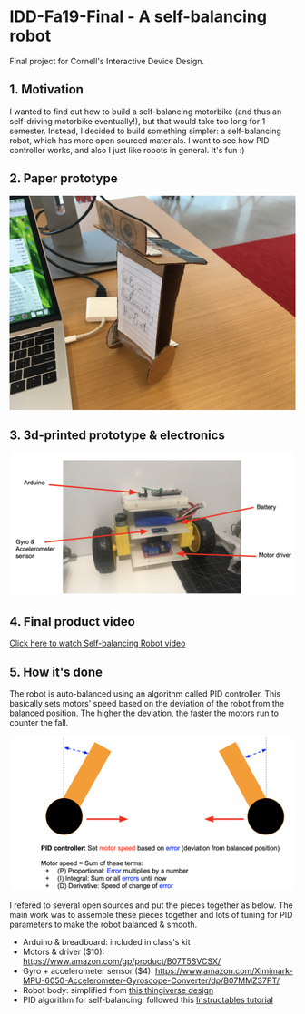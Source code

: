 # IDD-Fa19-Final - A self-balancing robot
Final project for Cornell's Interactive Device Design.

## 1. Motivation

I wanted to find out how to build a self-balancing motorbike (and thus an self-driving motorbike eventually!), but that would take too long for 1 semester. Instead, I decided to build something simpler: a self-balancing robot, which has more open sourced materials. I want to see how PID controller works, and also I just like robots in general. It's fun :)

## 2. Paper prototype

![Paper prototype](/paper_prototype.JPG)

## 3. 3d-printed prototype & electronics

![3d-printed prototype & electronics](/3d_printed_bot.png)

## 4. Final product video
[Click here to watch Self-balancing Robot video](https://youtu.be/pT9M0uZvIQ8)

## 5. How it's done
The robot is auto-balanced using an algorithm called PID controller. This basically sets motors' speed based on the deviation of the robot from the balanced position. The higher the deviation, the faster the motors run to counter the fall.

![PID controller for self-balancing](/PID_self_balance.png)

I refered to several open sources and put the pieces together as below. The main work was to assemble these pieces together and lots of tuning for PID parameters to make the robot balanced & smooth. 

- Arduino & breadboard: included in class's kit
- Motors & driver ($10): https://www.amazon.com/gp/product/B07T5SVCSX/
- Gyro + accelerometer sensor ($4): https://www.amazon.com/Ximimark-MPU-6050-Accelerometer-Gyroscope-Converter/dp/B07MMZ37PT/
- Robot body: simplified from [this thingiverse design](https://www.thingiverse.com/thing:3369262)
- PID algorithm for self-balancing: followed this [Instructables tutorial](https://www.instructables.com/id/Arduino-Self-Balancing-Robot-1/)

